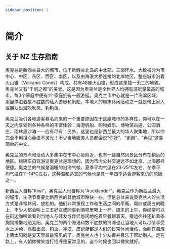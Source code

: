 ```yaml
---
sidebar_position: 1
---
```


# 简介

## 关于 NZ 生存指南

奥克兰是新西兰最大的城市，位于新西兰北岛的中北部，三面环水。大致被分为市中心、中区、东区、西区、南区，以及由海港大桥连接的北岸地区。整座城市沿着火山锥（Volcanic Cones）构成，共有48座火山锥，形成这里独一无二的地貌。奥克兰又有“千帆之都”的美誉。这是因为奥克兰是全世界人均拥有游艇量最高的城市，每3个家庭中便有1个家庭拥有一艘游艇。奥克兰市中心就是一片海滨区域，那里停泊着数不胜数的私人游艇和帆船，本地人的周末休闲活动之一就是带上家人或朋友出海吹吹风、钓钓鱼。

奥克兰吸引各地游客慕名而来的一个重要原因在于这座城市的多样性，你可以在一天之内享受到各种各样的丰富体验：海港帆船、购物娱乐、博物馆古迹、公园酒庄、雨林黑沙滩⋯⋯应有尽有！另外，这里也是新西兰最大的华人聚集地，所以你完全不用担心英语不灵光！不少当地服务人员都会说“你好”、“谢谢”、“再见”这类简单的中文。

奥克兰的景点和活动大多集中在市中心及附近，也有一些自然风景区分布在稍远的地区。租辆车自驾游览奥克兰是理想的，因为市内公共交通远不如北京、上海那样便捷。奥克兰的气候是温暖的沿海气候，夏季平均气温在23-25℃左右，冬季平均气温在11-14℃左右，这种温和适宜的气候也是其一年四季适合游客来访的原因之一。

新西兰人自称“Kiwi”，奥克兰人也自称为“Aucklander”。奥克兰作为新西兰最大的城市，生活节奏要比新西兰的其他城市略快一些，但是总体来说奥克兰人的生活方式是非常休闲、放松的。他们非常重视工作和生活之间的平衡。周四或周五的晚上，不少人都会叫上三五好友或同事到酒吧里喝上一杯。周末的上午，你经常可以在街边咖啡馆看到当地人与好友或伴侣悠闲地吃着早餐聊着天，旁边往往还趴着条狗狗懒懒地晒太阳。奥克兰的两个海港和数不胜数的海滩也让当地人可以尽情享受水上运动，驾船出海、钓鱼、冲浪、皮划艇都是人们的日常休闲活动，而躺在海滩上晒太阳就是夏天里最最常见的了。奥克兰人也十分友善并且乐于帮助别人。走在路上，有人朝你微笑或打招呼是蛮常见的，这个时候也回以微笑就好。